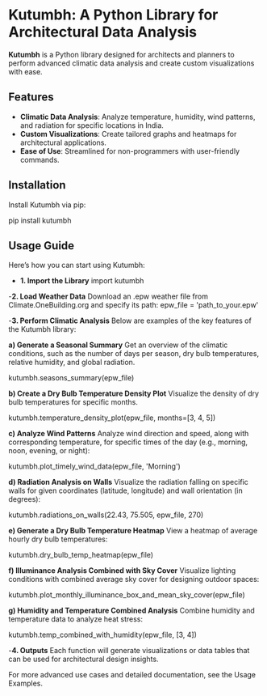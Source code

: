 # Kutumbh: A Python Library for Architectural Data Analysis

**Kutumbh** is a Python library designed for architects and planners to perform advanced climatic data analysis and create custom visualizations with ease.

## Features
- **Climatic Data Analysis**: Analyze temperature, humidity, wind patterns, and radiation for specific locations in India.
- **Custom Visualizations**: Create tailored graphs and heatmaps for architectural applications.
- **Ease of Use**: Streamlined for non-programmers with user-friendly commands.

## Installation
Install Kutumbh via pip:

pip install kutumbh

## Usage Guide
Here’s how you can start using Kutumbh:

- **1. Import the Library**
import kutumbh

-**2. Load Weather Data**
Download an .epw weather file from Climate.OneBuilding.org and specify its path:
epw_file = 'path_to_your.epw'

-**3. Perform Climatic Analysis**
Below are examples of the key features of the Kutumbh library:

**a) Generate a Seasonal Summary**
Get an overview of the climatic conditions, such as the number of days per season, dry bulb temperatures, relative humidity, and global radiation.

kutumbh.seasons_summary(epw_file)

**b) Create a Dry Bulb Temperature Density Plot**
Visualize the density of dry bulb temperatures for specific months.

kutumbh.temperature_density_plot(epw_file, months=[3, 4, 5])

**c) Analyze Wind Patterns**
Analyze wind direction and speed, along with corresponding temperature, for specific times of the day (e.g., morning, noon, evening, or night):

kutumbh.plot_timely_wind_data(epw_file, 'Morning')

**d) Radiation Analysis on Walls**
Visualize the radiation falling on specific walls for given coordinates (latitude, longitude) and wall orientation (in degrees):

kutumbh.radiations_on_walls(22.43, 75.505, epw_file, 270)

**e) Generate a Dry Bulb Temperature Heatmap**
View a heatmap of average hourly dry bulb temperatures:

kutumbh.dry_bulb_temp_heatmap(epw_file)

**f) Illuminance Analysis Combined with Sky Cover**
Visualize lighting conditions with combined average sky cover for designing outdoor spaces:

kutumbh.plot_monthly_illuminance_box_and_mean_sky_cover(epw_file)

**g) Humidity and Temperature Combined Analysis**
Combine humidity and temperature data to analyze heat stress:

kutumbh.temp_combined_with_humidity(epw_file, [3, 4])

-**4. Outputs**
Each function will generate visualizations or data tables that can be used for architectural design insights.

For more advanced use cases and detailed documentation, see the Usage Examples.

